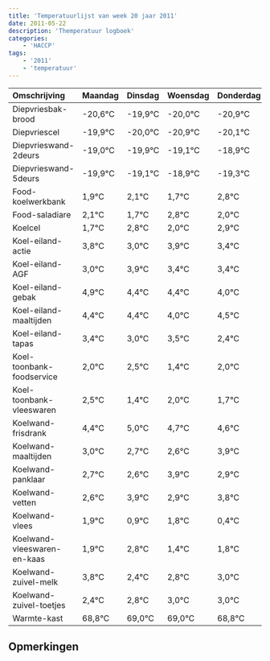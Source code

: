 ```yaml
---
title: 'Temperatuurlijst van week 20 jaar 2011'
date: 2011-05-22
description: 'Themperatuur logboek'
categories:
    - 'HACCP'
tags:
    - '2011'
    - 'temperatuur'
---
```

|Omschrijving|Maandag|Dinsdag|Woensdag|Donderdag|Vrijdag|Zaterdag|Zondag|
|:---|:---|:---|:---|:---|:---|:---|:---|
|Diepvriesbak-brood|-20,6°C|-19,9°C|-20,0°C|-20,9°C|-20,1°C|-19,9°C|-20,3°C|
|Diepvriescel|-19,9°C|-20,0°C|-20,9°C|-20,1°C|-19,9°C|-20,3°C|-19,2°C|
|Diepvrieswand-2deurs|-19,0°C|-19,9°C|-19,1°C|-18,9°C|-19,3°C|-18,2°C|-19,0°C|
|Diepvrieswand-5deurs|-19,9°C|-19,1°C|-18,9°C|-19,3°C|-18,2°C|-19,0°C|-18,1°C|
|Food-koelwerkbank|1,9°C|2,1°C|1,7°C|2,8°C|2,0°C|2,9°C|2,4°C|
|Food-saladiare|2,1°C|1,7°C|2,8°C|2,0°C|2,9°C|2,4°C|2,4°C|
|Koelcel|1,7°C|2,8°C|2,0°C|2,9°C|2,4°C|2,4°C|2,0°C|
|Koel-eiland-actie|3,8°C|3,0°C|3,9°C|3,4°C|3,4°C|3,0°C|3,5°C|
|Koel-eiland-AGF|3,0°C|3,9°C|3,4°C|3,4°C|3,0°C|3,5°C|2,4°C|
|Koel-eiland-gebak|4,9°C|4,4°C|4,4°C|4,0°C|4,5°C|3,4°C|4,0°C|
|Koel-eiland-maaltijden|4,4°C|4,4°C|4,0°C|4,5°C|3,4°C|4,0°C|3,7°C|
|Koel-eiland-tapas|3,4°C|3,0°C|3,5°C|2,4°C|3,0°C|2,7°C|2,6°C|
|Koel-toonbank-foodservice|2,0°C|2,5°C|1,4°C|2,0°C|1,7°C|1,6°C|2,9°C|
|Koel-toonbank-vleeswaren|2,5°C|1,4°C|2,0°C|1,7°C|1,6°C|2,9°C|1,9°C|
|Koelwand-frisdrank|4,4°C|5,0°C|4,7°C|4,6°C|5,9°C|4,9°C|5,8°C|
|Koelwand-maaltijden|3,0°C|2,7°C|2,6°C|3,9°C|2,9°C|3,8°C|2,4°C|
|Koelwand-panklaar|2,7°C|2,6°C|3,9°C|2,9°C|3,8°C|2,4°C|2,8°C|
|Koelwand-vetten|2,6°C|3,9°C|2,9°C|3,8°C|2,4°C|2,8°C|3,0°C|
|Koelwand-vlees|1,9°C|0,9°C|1,8°C|0,4°C|0,8°C|1,0°C|1,0°C|
|Koelwand-vleeswaren-en-kaas|1,9°C|2,8°C|1,4°C|1,8°C|2,0°C|2,0°C|1,8°C|
|Koelwand-zuivel-melk|3,8°C|2,4°C|2,8°C|3,0°C|3,0°C|2,8°C|2,4°C|
|Koelwand-zuivel-toetjes|2,4°C|2,8°C|3,0°C|3,0°C|2,8°C|2,4°C|3,9°C|
|Warmte-kast|68,8°C|69,0°C|69,0°C|68,8°C|68,4°C|69,9°C|69,8°C|

## Opmerkingen


